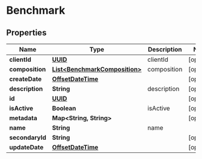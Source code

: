 
# Benchmark

## Properties
Name | Type | Description | Notes
------------ | ------------- | ------------- | -------------
**clientId** | [**UUID**](UUID.md) | clientId |  [optional]
**composition** | [**List&lt;BenchmarkComposition&gt;**](BenchmarkComposition.md) | composition |  [optional]
**createDate** | [**OffsetDateTime**](OffsetDateTime.md) |  |  [optional]
**description** | **String** | description |  [optional]
**id** | [**UUID**](UUID.md) |  |  [optional]
**isActive** | **Boolean** | isActive |  [optional]
**metadata** | **Map&lt;String, String&gt;** |  |  [optional]
**name** | **String** | name | 
**secondaryId** | **String** |  |  [optional]
**updateDate** | [**OffsetDateTime**](OffsetDateTime.md) |  |  [optional]



